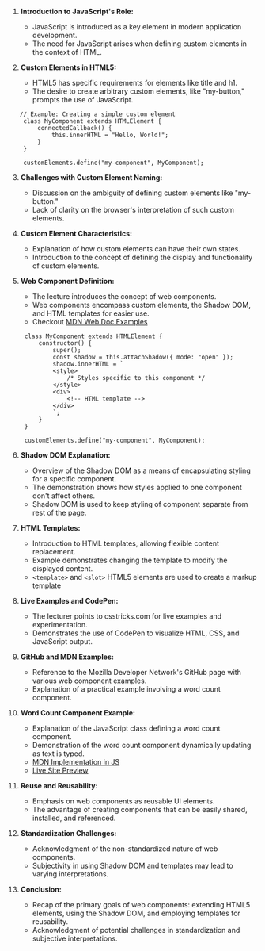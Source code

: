 1. **Introduction to JavaScript's Role:**
   - JavaScript is introduced as a key element in modern application development.
   - The need for JavaScript arises when defining custom elements in the context of HTML.

2. **Custom Elements in HTML5:**
   - HTML5 has specific requirements for elements like title and h1.
   - The desire to create arbitrary custom elements, like "my-button," prompts the use of JavaScript.
```
   // Example: Creating a simple custom element
    class MyComponent extends HTMLElement {
        connectedCallback() {
            this.innerHTML = "Hello, World!";
        }
    }

    customElements.define("my-component", MyComponent);
```

3. **Challenges with Custom Element Naming:**
   - Discussion on the ambiguity of defining custom elements like "my-button."
   - Lack of clarity on the browser's interpretation of such custom elements.

4. **Custom Element Characteristics:**
   - Explanation of how custom elements can have their own states.
   - Introduction to the concept of defining the display and functionality of custom elements.

5. **Web Component Definition:**
   - The lecture introduces the concept of web components.
   - Web components encompass custom elements, the Shadow DOM, and HTML templates for easier use.
   - Checkout [MDN Web Doc Examples](https://github.com/mdn/web-components-examples)
   ```// Example: Web component definition with Shadow DOM and HTML Template
    class MyComponent extends HTMLElement {
        constructor() {
            super();
            const shadow = this.attachShadow({ mode: "open" });
            shadow.innerHTML = `
            <style>
                /* Styles specific to this component */
            </style>
            <div>
                <!-- HTML template -->
            </div>
            `;
        }
    }

    customElements.define("my-component", MyComponent);
    ```

6. **Shadow DOM Explanation:**
   - Overview of the Shadow DOM as a means of encapsulating styling for a specific component.
   - The demonstration shows how styles applied to one component don't affect others.
   - Shadow DOM is used to keep styling of component separate from rest of the page.

7. **HTML Templates:**
   - Introduction to HTML templates, allowing flexible content replacement.
   - Example demonstrates changing the template to modify the displayed content.
   - `<template>` and `<slot>` HTML5 elements are used to create a markup template

8. **Live Examples and CodePen:**
   - The lecturer points to csstricks.com for live examples and experimentation.
   - Demonstrates the use of CodePen to visualize HTML, CSS, and JavaScript output.

9. **GitHub and MDN Examples:**
   - Reference to the Mozilla Developer Network's GitHub page with various web component examples.
   - Explanation of a practical example involving a word count component.

10. **Word Count Component Example:**
    - Explanation of the JavaScript class defining a word count component.
    - Demonstration of the word count component dynamically updating as text is typed.
    - [MDN Implementation in JS](https://github.com/mdn/web-components-examples/tree/main/word-count-web-component)
    - [Live Site Preview](https://mdn.github.io/web-components-examples/word-count-web-component/)

11. **Reuse and Reusability:**
    - Emphasis on web components as reusable UI elements.
    - The advantage of creating components that can be easily shared, installed, and referenced.

12. **Standardization Challenges:**
    - Acknowledgment of the non-standardized nature of web components.
    - Subjectivity in using Shadow DOM and templates may lead to varying interpretations.

13. **Conclusion:**
    - Recap of the primary goals of web components: extending HTML5 elements, using the Shadow DOM, and employing templates for reusability.
    - Acknowledgment of potential challenges in standardization and subjective interpretations.